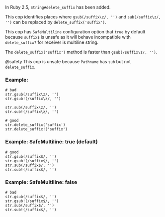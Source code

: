 In Ruby 2.5, `String#delete_suffix` has been added.

This cop identifies places where `gsub(/suffix\z/, '')` and `sub(/suffix\z/, '')`
can be replaced by `delete_suffix('suffix')`.

This cop has `SafeMultiline` configuration option that `true` by default because
`suffix$` is unsafe as it will behave incompatible with `delete_suffix?`
for receiver is multiline string.

The `delete_suffix('suffix')` method is faster than `gsub(/suffix\z/, '')`.

@safety
    This cop is unsafe because `Pathname` has `sub` but not `delete_suffix`.

### Example:

    # bad
    str.gsub(/suffix\z/, '')
    str.gsub!(/suffix\z/, '')

    str.sub(/suffix\z/, '')
    str.sub!(/suffix\z/, '')

    # good
    str.delete_suffix('suffix')
    str.delete_suffix!('suffix')

### Example: SafeMultiline: true (default)

    # good
    str.gsub(/suffix$/, '')
    str.gsub!(/suffix$/, '')
    str.sub(/suffix$/, '')
    str.sub!(/suffix$/, '')

### Example: SafeMultiline: false

    # bad
    str.gsub(/suffix$/, '')
    str.gsub!(/suffix$/, '')
    str.sub(/suffix$/, '')
    str.sub!(/suffix$/, '')
